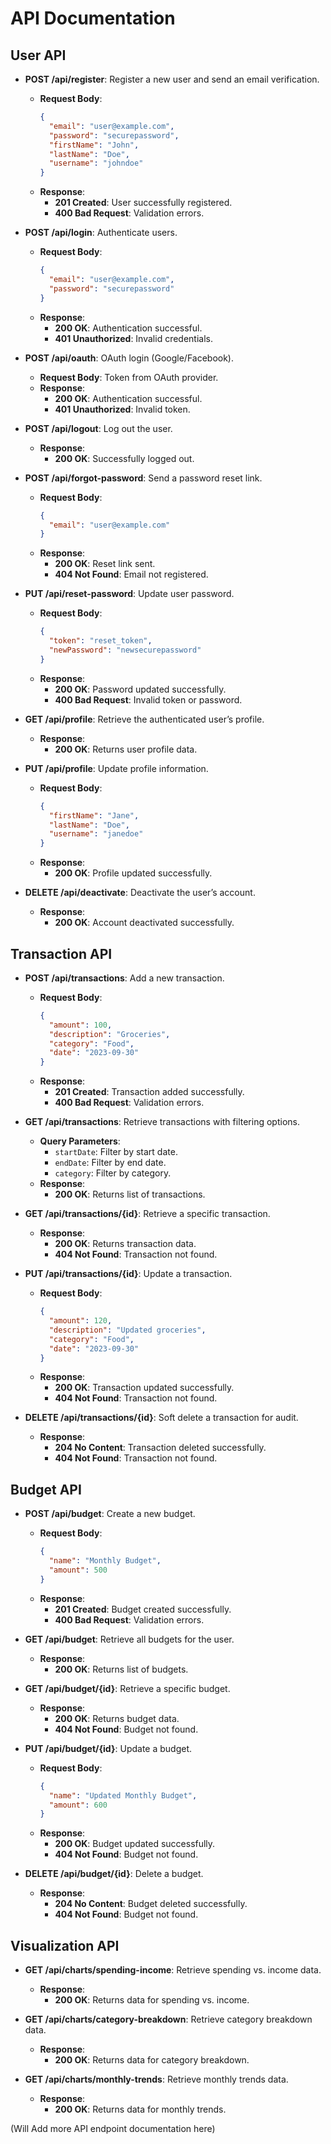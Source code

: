 # API Documentation

## User API
- **POST /api/register**: Register a new user and send an email verification.
  - **Request Body**: 
    ```json
    {
      "email": "user@example.com",
      "password": "securepassword",
      "firstName": "John",
      "lastName": "Doe",
      "username": "johndoe"
    }
    ```
  - **Response**: 
    - **201 Created**: User successfully registered.
    - **400 Bad Request**: Validation errors.
  
- **POST /api/login**: Authenticate users.
  - **Request Body**: 
    ```json
    {
      "email": "user@example.com",
      "password": "securepassword"
    }
    ```
  - **Response**: 
    - **200 OK**: Authentication successful.
    - **401 Unauthorized**: Invalid credentials.

- **POST /api/oauth**: OAuth login (Google/Facebook).
  - **Request Body**: Token from OAuth provider.
  - **Response**: 
    - **200 OK**: Authentication successful.
    - **401 Unauthorized**: Invalid token.

- **POST /api/logout**: Log out the user.
  - **Response**: 
    - **200 OK**: Successfully logged out.

- **POST /api/forgot-password**: Send a password reset link.
  - **Request Body**: 
    ```json
    {
      "email": "user@example.com"
    }
    ```
  - **Response**: 
    - **200 OK**: Reset link sent.
    - **404 Not Found**: Email not registered.

- **PUT /api/reset-password**: Update user password.
  - **Request Body**: 
    ```json
    {
      "token": "reset_token",
      "newPassword": "newsecurepassword"
    }
    ```
  - **Response**: 
    - **200 OK**: Password updated successfully.
    - **400 Bad Request**: Invalid token or password.

- **GET /api/profile**: Retrieve the authenticated user’s profile.
  - **Response**: 
    - **200 OK**: Returns user profile data.

- **PUT /api/profile**: Update profile information.
  - **Request Body**: 
    ```json
    {
      "firstName": "Jane",
      "lastName": "Doe",
      "username": "janedoe"
    }
    ```
  - **Response**: 
    - **200 OK**: Profile updated successfully.

- **DELETE /api/deactivate**: Deactivate the user’s account.
  - **Response**: 
    - **200 OK**: Account deactivated successfully.

## Transaction API
- **POST /api/transactions**: Add a new transaction.
  - **Request Body**: 
    ```json
    {
      "amount": 100,
      "description": "Groceries",
      "category": "Food",
      "date": "2023-09-30"
    }
    ```
  - **Response**: 
    - **201 Created**: Transaction added successfully.
    - **400 Bad Request**: Validation errors.

- **GET /api/transactions**: Retrieve transactions with filtering options.
  - **Query Parameters**: 
    - `startDate`: Filter by start date.
    - `endDate`: Filter by end date.
    - `category`: Filter by category.
  - **Response**: 
    - **200 OK**: Returns list of transactions.

- **GET /api/transactions/{id}**: Retrieve a specific transaction.
  - **Response**: 
    - **200 OK**: Returns transaction data.
    - **404 Not Found**: Transaction not found.

- **PUT /api/transactions/{id}**: Update a transaction.
  - **Request Body**: 
    ```json
    {
      "amount": 120,
      "description": "Updated groceries",
      "category": "Food",
      "date": "2023-09-30"
    }
    ```
  - **Response**: 
    - **200 OK**: Transaction updated successfully.
    - **404 Not Found**: Transaction not found.

- **DELETE /api/transactions/{id}**: Soft delete a transaction for audit.
  - **Response**: 
    - **204 No Content**: Transaction deleted successfully.
    - **404 Not Found**: Transaction not found.

## Budget API
- **POST /api/budget**: Create a new budget.
  - **Request Body**: 
    ```json
    {
      "name": "Monthly Budget",
      "amount": 500
    }
    ```
  - **Response**: 
    - **201 Created**: Budget created successfully.
    - **400 Bad Request**: Validation errors.

- **GET /api/budget**: Retrieve all budgets for the user.
  - **Response**: 
    - **200 OK**: Returns list of budgets.

- **GET /api/budget/{id}**: Retrieve a specific budget.
  - **Response**: 
    - **200 OK**: Returns budget data.
    - **404 Not Found**: Budget not found.

- **PUT /api/budget/{id}**: Update a budget.
  - **Request Body**: 
    ```json
    {
      "name": "Updated Monthly Budget",
      "amount": 600
    }
    ```
  - **Response**: 
    - **200 OK**: Budget updated successfully.
    - **404 Not Found**: Budget not found.

- **DELETE /api/budget/{id}**: Delete a budget.
  - **Response**: 
    - **204 No Content**: Budget deleted successfully.
    - **404 Not Found**: Budget not found.

## Visualization API
- **GET /api/charts/spending-income**: Retrieve spending vs. income data.
  - **Response**: 
    - **200 OK**: Returns data for spending vs. income.

- **GET /api/charts/category-breakdown**: Retrieve category breakdown data.
  - **Response**: 
    - **200 OK**: Returns data for category breakdown.

- **GET /api/charts/monthly-trends**: Retrieve monthly trends data.
  - **Response**: 
    - **200 OK**: Returns data for monthly trends.

(Will Add more API endpoint documentation here)
